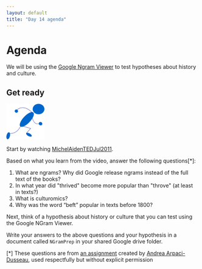 ```yaml
---
layout: default
title: "Day 14 agenda"
---
```


# Agenda

We will be using the [Google Ngram Viewer](https://books.google.com/ngrams) to test hypotheses about history and culture.

## Get ready

<img class="parimg" alt="Get ready" src="img/getready.png">

Start by watching [MichelAidenTEDJul2011](https://www.ted.com/talks/what_we_learned_from_5_million_books?language=en#t-512521).

Based on what you learn from the video, answer the following questions[\*]:

1. What are ngrams? Why did Google release ngrams instead of the full text of the books?
2. In what year did "thrived" become more popular than "throve" (at least in texts?)
3. What is culturomics?
4. Why was the word “beft” popular in texts before 1800?

Next, think of a hypothesis about history or culture that you can test using the Google NGram Viewer.

Write your answers to the above questions and your hypothesis in a document called `NGramPrep` in your shared Google drive folder.

[\*] These questions are from [an assignment](http://pages.cs.wisc.edu/~dusseau/Classes/CS202H-F12/Assignments/hw5) created by [Andrea Arpaci-Dusseau](http://pages.cs.wisc.edu/~dusseau/), used respectfully but without explicit permission
